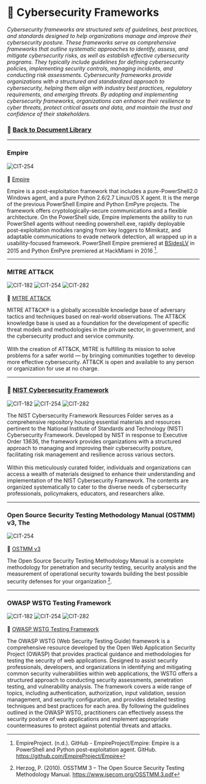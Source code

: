 # 📁 Cybersecurity Frameworks
*Cybersecurity frameworks are structured sets of guidelines, best practices, and standards designed to help organizations manage and improve their cybersecurity posture. These frameworks serve as comprehensive frameworks that outline systematic approaches to identify, assess, and mitigate cybersecurity risks, as well as establish effective cybersecurity programs. They typically include guidelines for defining cybersecurity policies, implementing security controls, managing incidents, and conducting risk assessments. Cybersecurity frameworks provide organizations with a structured and standardized approach to cybersecurity, helping them align with industry best practices, regulatory requirements, and emerging threats. By adopting and implementing cybersecurity frameworks, organizations can enhance their resilience to cyber threats, protect critical assets and data, and maintain the trust and confidence of their stakeholders.*

### 📁 [Back to Document Library](../../Document%20Library/Document%20Library.md#document-library)
---
### Empire
![CIT-254](https://img.shields.io/badge/254-CIT?style=plastic&logo=Educative&logoColor=white&color=B833FF)
<br/><br/>
:link: [Empire](https://github.com/EmpireProject/Empire)<br/>

Empire is a post-exploitation framework that includes a pure-PowerShell2.0 Windows agent, and a pure Python 2.6/2.7 Linux/OS X agent. It is the merge of the previous PowerShell Empire and Python EmPyre projects. The framework offers cryptologically-secure communications and a flexible architecture. On the PowerShell side, Empire implements the ability to run PowerShell agents without needing powershell.exe, rapidly deployable post-exploitation modules ranging from key loggers to Mimikatz, and adaptable communications to evade network detection, all wrapped up in a usability-focused framework. PowerShell Empire premiered at [BSidesLV](https://www.youtube.com/watch?v=Pq9t59w0mUI) in 2015 and Python EmPyre premiered at HackMiami in 2016 [^1].

[^1]: EmpireProject. (n.d.). GitHub - EmpireProject/Empire: Empire is a PowerShell and Python post-exploitation agent. GitHub. https://github.com/EmpireProject/Empire

---
### MITRE ATT&CK
![CIT-182](https://img.shields.io/badge/182-CIT?style=plastic&logo=educative&logoColor=white&color=3358FF)
![CIT-254](https://img.shields.io/badge/254-CIT?style=plastic&logo=Educative&logoColor=white&color=B833FF)
![CIT-282](https://img.shields.io/badge/282-CIT?style=plastic&logo=Educative&logoColor=white&color=FF9633)
<br/><br/>
:link: [MITRE ATT&CK](https://attack.mitre.org/)<br/>

MITRE ATT&CK® is a globally accessible knowledge base of adversary tactics and techniques based on real-world observations. The ATT&CK knowledge base is used as a foundation for the development of specific threat models and methodologies in the private sector, in government, and the cybersecurity product and service community.
<br/><br/>
With the creation of ATT&CK, MITRE is fulfilling its mission to solve problems for a safer world — by bringing communities together to develop more effective cybersecurity. ATT&CK is open and available to any person or organization for use at no charge.
<br/>

---
### :file_folder: [NIST Cybersecurity Framework](./NIST%20Cybersecurity%20Framework%20Resources/NIST%20Cybersecurity%20Framework%20Resources.md)
![CIT-182](https://img.shields.io/badge/182-CIT?style=plastic&logo=educative&logoColor=white&color=3358FF)
![CIT-254](https://img.shields.io/badge/254-CIT?style=plastic&logo=Educative&logoColor=white&color=B833FF)
![CIT-282](https://img.shields.io/badge/282-CIT?style=plastic&logo=Educative&logoColor=white&color=FF9633)
<br/>

The NIST Cybersecurity Framework Resources Folder serves as a comprehensive repository housing essential materials and resources pertinent to the National Institute of Standards and Technology (NIST) Cybersecurity Framework. Developed by NIST in response to Executive Order 13636, the framework provides organizations with a structured approach to managing and improving their cybersecurity posture, facilitating risk management and resilience across various sectors.
<br/><br/>
Within this meticulously curated folder, individuals and organizations can access a wealth of materials designed to enhance their understanding and implementation of the NIST Cybersecurity Framework. The contents are organized systematically to cater to the diverse needs of cybersecurity professionals, policymakers, educators, and researchers alike.

---
### Open Source Security Testing Methodology Manual (OSTMM) v3, The 
![CIT-254](https://img.shields.io/badge/254-CIT?style=plastic&logo=Educative&logoColor=white&color=B833FF)
<br/><br/>
:page_facing_up: [OSTMM v3](https://github.com/DoctorKisow/Document-Library/blob/62fa10fada85bc8097912964a3fa0856c8eacf43/Document%20Library/Cybersecurity%20Frameworks/OSSTMM.3.pdf)<br/>

The Open Source Security Testing Methodology Manual is a complete methodology for penetration and security testing, security analysis and the measurement of operational security towards building the best possible security defenses for your organization [^2].

[^2]: Herzog, P. (2010). OSSTMM 3 – The Open Source Security Testing Methodology Manual. https://www.isecom.org/OSSTMM.3.pdf

---
### OWASP WSTG Testing Framework
![CIT-182](https://img.shields.io/badge/182-CIT?style=plastic&logo=educative&logoColor=white&color=3358FF)
![CIT-254](https://img.shields.io/badge/254-CIT?style=plastic&logo=Educative&logoColor=white&color=B833FF)
![CIT-282](https://img.shields.io/badge/282-CIT?style=plastic&logo=Educative&logoColor=white&color=FF9633)
<br/><br/>
:link: [OWASP WSTG Testing Framework](https://owasp.org/www-project-owtf/)<br/>

The OWASP WSTG (Web Security Testing Guide) framework is a comprehensive resource developed by the Open Web Application Security Project (OWASP) that provides practical guidance and methodologies for testing the security of web applications. Designed to assist security professionals, developers, and organizations in identifying and mitigating common security vulnerabilities within web applications, the WSTG offers a structured approach to conducting security assessments, penetration testing, and vulnerability analysis. The framework covers a wide range of topics, including authentication, authorization, input validation, session management, and security configuration, and provides detailed testing techniques and best practices for each area. By following the guidelines outlined in the OWASP WSTG, practitioners can effectively assess the security posture of web applications and implement appropriate countermeasures to protect against potential threats and attacks.
